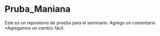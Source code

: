 # Pruba_Maniana
Este es un repositorio de prueba para el seminario.
Agrego un comentario
*Agregamos un cambio fácil.